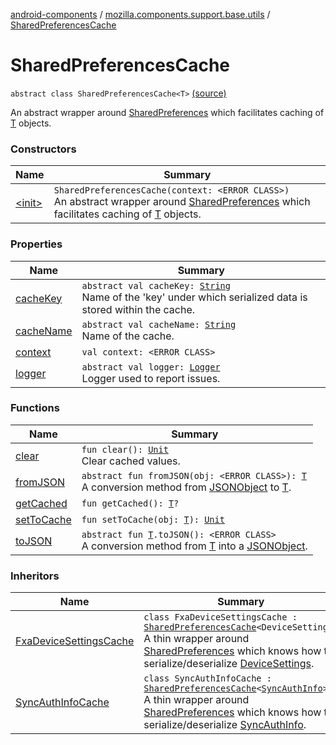 [android-components](../../index.md) / [mozilla.components.support.base.utils](../index.md) / [SharedPreferencesCache](./index.md)

# SharedPreferencesCache

`abstract class SharedPreferencesCache<T>` [(source)](https://github.com/mozilla-mobile/android-components/blob/master/components/support/base/src/main/java/mozilla/components/support/base/utils/SharedPreferencesCache.kt#L16)

An abstract wrapper around [SharedPreferences](#) which facilitates caching of [T](index.md#T) objects.

### Constructors

| Name | Summary |
|---|---|
| [&lt;init&gt;](-init-.md) | `SharedPreferencesCache(context: <ERROR CLASS>)`<br>An abstract wrapper around [SharedPreferences](#) which facilitates caching of [T](index.md#T) objects. |

### Properties

| Name | Summary |
|---|---|
| [cacheKey](cache-key.md) | `abstract val cacheKey: `[`String`](https://kotlinlang.org/api/latest/jvm/stdlib/kotlin/-string/index.html)<br>Name of the 'key' under which serialized data is stored within the cache. |
| [cacheName](cache-name.md) | `abstract val cacheName: `[`String`](https://kotlinlang.org/api/latest/jvm/stdlib/kotlin/-string/index.html)<br>Name of the cache. |
| [context](context.md) | `val context: <ERROR CLASS>` |
| [logger](logger.md) | `abstract val logger: `[`Logger`](../../mozilla.components.support.base.log.logger/-logger/index.md)<br>Logger used to report issues. |

### Functions

| Name | Summary |
|---|---|
| [clear](clear.md) | `fun clear(): `[`Unit`](https://kotlinlang.org/api/latest/jvm/stdlib/kotlin/-unit/index.html)<br>Clear cached values. |
| [fromJSON](from-j-s-o-n.md) | `abstract fun fromJSON(obj: <ERROR CLASS>): `[`T`](index.md#T)<br>A conversion method from [JSONObject](#) to [T](index.md#T). |
| [getCached](get-cached.md) | `fun getCached(): `[`T`](index.md#T)`?` |
| [setToCache](set-to-cache.md) | `fun setToCache(obj: `[`T`](index.md#T)`): `[`Unit`](https://kotlinlang.org/api/latest/jvm/stdlib/kotlin/-unit/index.html) |
| [toJSON](to-j-s-o-n.md) | `abstract fun `[`T`](index.md#T)`.toJSON(): <ERROR CLASS>`<br>A conversion method from [T](index.md#T) into a [JSONObject](#). |

### Inheritors

| Name | Summary |
|---|---|
| [FxaDeviceSettingsCache](../../mozilla.components.service.fxa/-fxa-device-settings-cache/index.md) | `class FxaDeviceSettingsCache : `[`SharedPreferencesCache`](./index.md)`<DeviceSettings>`<br>A thin wrapper around [SharedPreferences](#) which knows how to serialize/deserialize [DeviceSettings](#). |
| [SyncAuthInfoCache](../../mozilla.components.service.fxa/-sync-auth-info-cache/index.md) | `class SyncAuthInfoCache : `[`SharedPreferencesCache`](./index.md)`<`[`SyncAuthInfo`](../../mozilla.components.concept.sync/-sync-auth-info/index.md)`>`<br>A thin wrapper around [SharedPreferences](#) which knows how to serialize/deserialize [SyncAuthInfo](../../mozilla.components.concept.sync/-sync-auth-info/index.md). |
